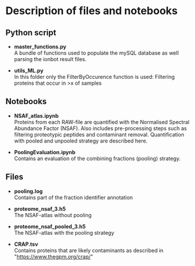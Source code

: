 # Description of files and notebooks

## Python script
* **master_functions.py**<br>
A bundle of functions used to populate the mySQL database as well parsing the ionbot result files.

* **utils_ML.py** <br>
In this folder only the FilterByOccurence function is used: Filtering proteins that occur in >x of samples

## Notebooks

* **NSAF_atlas.ipynb**<br>
Proteins from each RAW-file are quantified with the Normalised Spectral Abundance Factor (NSAF). Also includes pre-processing steps such as filtering proteotypic peptides and contaminant removal.
Quantification with pooled and unpooled strategy are described here.

* **PoolingEvaluation.ipynb** <br>
Contains an evaluation of the combining fractions (pooling) strategy.

## Files
* **pooling.log** <br>
Contains part of the fraction identifier annotation

* **proteome_nsaf_3.h5**<br>
The NSAF-atlas without pooling

* **proteome_nsaf_pooled_3.h5**<br>
The NSAF-atlas with the pooling strategy

* **CRAP.tsv**<br>
Contains proteins that are likely contaminants as described in "https://www.thegpm.org/crap/"